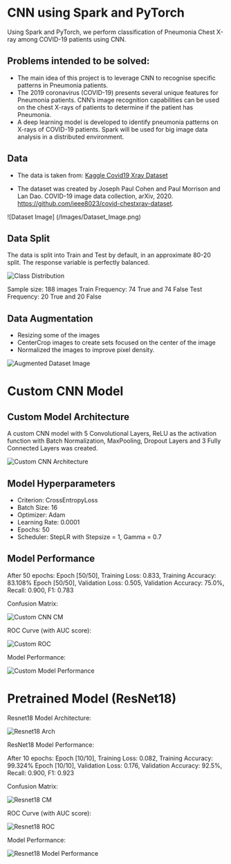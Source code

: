 # CNN using Spark and PyTorch

Using Spark and PyTorch, we perform classification of Pneumonia Chest X-ray among COVID-19 patients using CNN.

## Problems intended to be solved:
+ The main idea of this project is to leverage CNN to recognise specific patterns in Pneumonia patients.
+ The 2019 coronavirus (COVID-19) presents several unique features for Pneumonia patients. CNN’s image recognition capabilities can be used on the chest X-rays of patients to determine if the patient has Pneumonia.
+ A deep learning model is developed to identify pneumonia patterns on X-rays of COVID-19 patients. Spark will be used for big image data analysis in a distributed environment.


## Data

+ The data is taken from: [Kaggle Covid19 Xray Dataset](https://www.kaggle.com/datasets/khoongweihao/covid19-xray-dataset-train-test-sets/data)

+ The dataset was created by Joseph Paul Cohen and Paul Morrison and Lan Dao. COVID-19 image data collection, arXiv, 2020. https://github.com/ieee8023/covid-chestxray-dataset.  

![Dataset Image] (/Images/Dataset_Image.png)


## Data Split
The data is split into Train and Test by default, in an approximate 80-20 split. The response variable is perfectly balanced.

![Class Distribution](/Images/Class_Distribution.png)


Sample size: 188 images
Train Frequency: 74 True and 74 False
Test Frequency: 20 True and 20 False

## Data Augmentation

+ Resizing some of the images
+ CenterCrop images to create sets focused on the center of the image
+ Normalized the images to improve pixel density.

![Augmented Dataset Image](/Images/Augmented_Images.png)

# Custom CNN Model

## Custom Model Architecture
A custom CNN model with 5 Convolutional Layers, ReLU as the activation function with Batch Normalization, MaxPooling, Dropout Layers and 3 Fully Connected Layers was created.

![Custom CNN Architecture](/Images/Custom_CNN_Architecture.png)

## Model Hyperparameters

+ Criterion: CrossEntropyLoss
+ Batch Size: 16
+ Optimizer: Adam
+ Learning Rate: 0.0001
+ Epochs: 50 
+ Scheduler: StepLR with Stepsize = 1, Gamma = 0.7

## Model Performance

After 50 epochs:
Epoch [50/50], Training Loss: 0.833, Training Accuracy: 83.108%
Epoch [50/50], Validation Loss: 0.505, Validation Accuracy: 75.0%, Recall: 0.900, F1: 0.783

Confusion Matrix:

![Custom CNN CM](/Images/Custom_Model_CM.png)

ROC Curve (with AUC score):

![Custom ROC](/Images/Custom_Model_ROC.png)

Model Performance:

![Custom Model Performance](/Images/Custom_Model_Performance.png)


# Pretrained Model (ResNet18)

Resnet18 Model Architecture:

![Resnet18 Arch](/Images/ResNet18_Architecture.png)

ResNet18 Model Performance:

After 10 epochs:
Epoch [10/10], Training Loss: 0.082, Training Accuracy: 99.324%
Epoch [10/10], Validation Loss: 0.176, Validation Accuracy: 92.5%, Recall: 0.900, F1: 0.923

Confusion Matrix:

![Resnet18 CM](/Images/ResNet18_CM.png)

ROC Curve (with AUC score):

![Resnet18 ROC](/Images/ResNet18_ROC.png)

Model Performance:

![Resnet18 Model Performance](/Images/ResNet18_Model_Performance.png)









